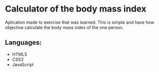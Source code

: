 # Calculator of the body mass index
Aplication made to exercise that was learned. This is simple and have how objective calculate the body mass index of the one person.

## Languages:
- HTML5
- CSS3
- JavaScript


